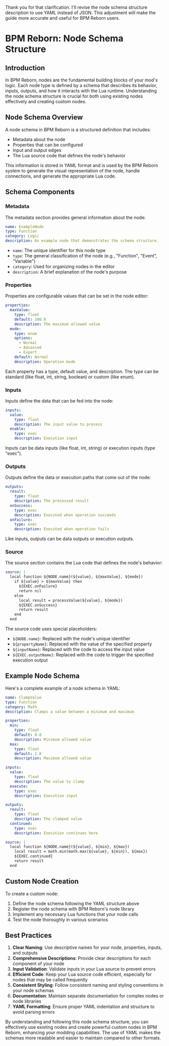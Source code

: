 Thank you for that clarification. I'll revise the node schema structure description to use YAML instead of JSON. This adjustment will make the guide more accurate and useful for BPM Reborn users.

# BPM Reborn: Node Schema Structure

## Introduction

In BPM Reborn, nodes are the fundamental building blocks of your mod's logic. Each node type is defined by a schema that describes its behavior, inputs, outputs, and how it interacts with the Lua runtime. Understanding the node schema structure is crucial for both using existing nodes effectively and creating custom nodes.

## Node Schema Overview

A node schema in BPM Reborn is a structured definition that includes:

- Metadata about the node
- Properties that can be configured
- Input and output edges
- The Lua source code that defines the node's behavior

This information is stored in YAML format and is used by the BPM Reborn system to generate the visual representation of the node, handle connections, and generate the appropriate Lua code.

## Schema Components

### Metadata

The metadata section provides general information about the node:

```yaml
name: ExampleNode
type: Function
category: Logic
description: An example node that demonstrates the schema structure.
```

- `name`: The unique identifier for this node type
- `type`: The general classification of the node (e.g., "Function", "Event", "Variable")
- `category`: Used for organizing nodes in the editor
- `description`: A brief explanation of the node's purpose

### Properties

Properties are configurable values that can be set in the node editor:

```yaml
properties:
  maxValue:
    type: float
    default: 100.0
    description: The maximum allowed value
  mode:
    type: enum
    options: 
      - Normal
      - Advanced
      - Expert
    default: Normal
    description: Operation mode
```

Each property has a type, default value, and description. The type can be standard (like float, int, string, boolean) or custom (like enum).

### Inputs

Inputs define the data that can be fed into the node:

```yaml
inputs:
  value:
    type: float
    description: The input value to process
  enable:
    type: exec
    description: Execution input
```

Inputs can be data inputs (like float, int, string) or execution inputs (type "exec").

### Outputs

Outputs define the data or execution paths that come out of the node:

```yaml
outputs:
  result:
    type: float
    description: The processed result
  onSuccess:
    type: exec
    description: Executed when operation succeeds
  onFailure:
    type: exec
    description: Executed when operation fails
```

Like inputs, outputs can be data outputs or execution outputs.

### Source

The source section contains the Lua code that defines the node's behavior:

```yaml
source: |
  local function ${NODE.name}(${value}, ${maxValue}, ${mode})
    if ${value} > ${maxValue} then
      ${EXEC.onFailure}
      return nil
    else
      local result = processValue(${value}, ${mode})
      ${EXEC.onSuccess}
      return result
    end
  end
```

The source code uses special placeholders:
- `${NODE.name}`: Replaced with the node's unique identifier
- `${propertyName}`: Replaced with the value of the specified property
- `${inputName}`: Replaced with the code to access the input value
- `${EXEC.outputName}`: Replaced with the code to trigger the specified execution output

## Example Node Schema

Here's a complete example of a node schema in YAML:

```yaml
name: ClampValue
type: Function
category: Math
description: Clamps a value between a minimum and maximum

properties:
  min:
    type: float
    default: 0.0
    description: Minimum allowed value
  max:
    type: float
    default: 1.0
    description: Maximum allowed value

inputs:
  value:
    type: float
    description: The value to clamp
  execute:
    type: exec
    description: Execution input

outputs:
  result:
    type: float
    description: The clamped value
  continued:
    type: exec
    description: Execution continues here

source: |
  local function ${NODE.name}(${value}, ${min}, ${max})
    local result = math.min(math.max(${value}, ${min}), ${max})
    ${EXEC.continued}
    return result
  end
```

## Custom Node Creation

To create a custom node:

1. Define the node schema following the YAML structure above
2. Register the node schema with BPM Reborn's node library
3. Implement any necessary Lua functions that your node calls
4. Test the node thoroughly in various scenarios

## Best Practices

1. **Clear Naming**: Use descriptive names for your node, properties, inputs, and outputs
2. **Comprehensive Descriptions**: Provide clear descriptions for each component of your node
3. **Input Validation**: Validate inputs in your Lua source to prevent errors
4. **Efficient Code**: Keep your Lua source code efficient, especially for nodes that may be called frequently
5. **Consistent Styling**: Follow consistent naming and styling conventions in your node schemas
6. **Documentation**: Maintain separate documentation for complex nodes or node libraries
7. **YAML Formatting**: Ensure proper YAML indentation and structure to avoid parsing errors

By understanding and following this node schema structure, you can effectively use existing nodes and create powerful custom nodes in BPM Reborn, enhancing your modding capabilities. The use of YAML makes the schemas more readable and easier to maintain compared to other formats.